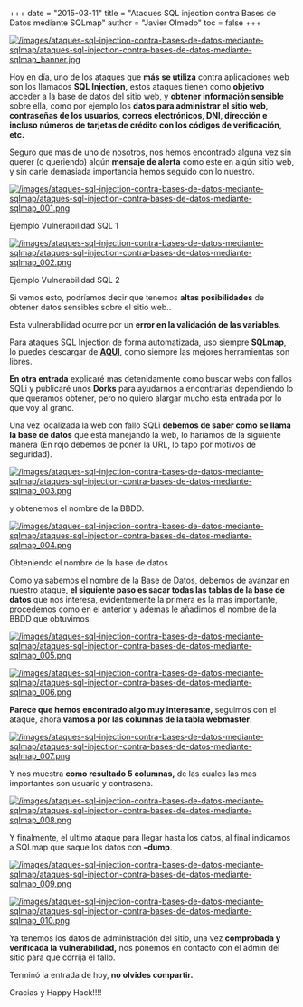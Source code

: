 +++
date = "2015-03-11"
title = "Ataques SQL injection contra Bases de Datos mediante SQLmap"
author = "Javier Olmedo"
toc = false
+++

[![/images/ataques-sql-injection-contra-bases-de-datos-mediante-sqlmap/ataques-sql-injection-contra-bases-de-datos-mediante-sqlmap_banner.jpg](/images/ataques-sql-injection-contra-bases-de-datos-mediante-sqlmap/ataques-sql-injection-contra-bases-de-datos-mediante-sqlmap_banner.jpg)](/images/ataques-sql-injection-contra-bases-de-datos-mediante-sqlmap/ataques-sql-injection-contra-bases-de-datos-mediante-sqlmap_banner.jpg)

Hoy en día, uno de los ataques que **más se utiliza** contra aplicaciones web son los llamados **SQL Injection,** estos ataques tienen como **objetivo** acceder a la base de datos del sitio web, y **obtener información sensible** sobre ella, como por ejemplo los **datos para administrar el sitio web, contraseñas de los usuarios, correos electrónicos, DNI, dirección e incluso números de tarjetas de crédito con los códigos de verificación, etc.**

Seguro que mas de uno de nosotros, nos hemos encontrado alguna vez sin querer (o queriendo) algún **mensaje de alerta** como este en algún sitio web, y sin darle demasiada importancia hemos seguido con lo nuestro.

[![/images/ataques-sql-injection-contra-bases-de-datos-mediante-sqlmap/ataques-sql-injection-contra-bases-de-datos-mediante-sqlmap_001.png](/images/ataques-sql-injection-contra-bases-de-datos-mediante-sqlmap/ataques-sql-injection-contra-bases-de-datos-mediante-sqlmap_001.png)](/images/ataques-sql-injection-contra-bases-de-datos-mediante-sqlmap/ataques-sql-injection-contra-bases-de-datos-mediante-sqlmap_001.png)

Ejemplo Vulnerabilidad SQL 1

[![/images/ataques-sql-injection-contra-bases-de-datos-mediante-sqlmap/ataques-sql-injection-contra-bases-de-datos-mediante-sqlmap_002.png](/images/ataques-sql-injection-contra-bases-de-datos-mediante-sqlmap/ataques-sql-injection-contra-bases-de-datos-mediante-sqlmap_002.png)](/images/ataques-sql-injection-contra-bases-de-datos-mediante-sqlmap/ataques-sql-injection-contra-bases-de-datos-mediante-sqlmap_002.png)

Ejemplo Vulnerabilidad SQL 2

Si vemos esto, podríamos decir que tenemos **altas posibilidades** de obtener datos sensibles sobre el sitio web..

Esta vulnerabilidad ocurre por un **error en la validación de las variables**.

Para ataques SQL Injection de forma automatizada, uso siempre **SQLmap**, lo puedes descargar de **[AQUI](https://github.com/sqlmapproject/sqlmap)**, como siempre las mejores herramientas son libres.

**En otra entrada** explicaré mas detenidamente como buscar webs con fallos SQLi y publicaré unos **Dorks** para ayudarnos a encontrarlas dependiendo lo que queramos obtener, pero no quiero alargar mucho esta entrada por lo que voy al grano.

Una vez localizada la web con fallo SQLi **debemos de saber como se llama la base de datos** que está manejando la web, lo haríamos de la siguiente manera (En rojo debemos de poner la URL, lo tapo por motivos de seguridad).

[![/images/ataques-sql-injection-contra-bases-de-datos-mediante-sqlmap/ataques-sql-injection-contra-bases-de-datos-mediante-sqlmap_003.png](/images/ataques-sql-injection-contra-bases-de-datos-mediante-sqlmap/ataques-sql-injection-contra-bases-de-datos-mediante-sqlmap_003.png)](/images/ataques-sql-injection-contra-bases-de-datos-mediante-sqlmap/ataques-sql-injection-contra-bases-de-datos-mediante-sqlmap_003.png)

y obtenemos el nombre de la BBDD.

[![/images/ataques-sql-injection-contra-bases-de-datos-mediante-sqlmap/ataques-sql-injection-contra-bases-de-datos-mediante-sqlmap_004.png](/images/ataques-sql-injection-contra-bases-de-datos-mediante-sqlmap/ataques-sql-injection-contra-bases-de-datos-mediante-sqlmap_004.png)](/images/ataques-sql-injection-contra-bases-de-datos-mediante-sqlmap/ataques-sql-injection-contra-bases-de-datos-mediante-sqlmap_004.png)

Obteniendo el nombre de la base de datos

Como ya sabemos el nombre de la Base de Datos, debemos de avanzar en nuestro ataque, **el siguiente paso es sacar todas las tablas de la base de datos** que nos interesa, evidentemente la primera es la mas importante, procedemos como en el anterior y ademas le añadimos el nombre de la BBDD que obtuvimos.

[![/images/ataques-sql-injection-contra-bases-de-datos-mediante-sqlmap/ataques-sql-injection-contra-bases-de-datos-mediante-sqlmap_005.png](/images/ataques-sql-injection-contra-bases-de-datos-mediante-sqlmap/ataques-sql-injection-contra-bases-de-datos-mediante-sqlmap_005.png)](/images/ataques-sql-injection-contra-bases-de-datos-mediante-sqlmap/ataques-sql-injection-contra-bases-de-datos-mediante-sqlmap_005.png)

[![/images/ataques-sql-injection-contra-bases-de-datos-mediante-sqlmap/ataques-sql-injection-contra-bases-de-datos-mediante-sqlmap_006.png](/images/ataques-sql-injection-contra-bases-de-datos-mediante-sqlmap/ataques-sql-injection-contra-bases-de-datos-mediante-sqlmap_006.png)](/images/ataques-sql-injection-contra-bases-de-datos-mediante-sqlmap/ataques-sql-injection-contra-bases-de-datos-mediante-sqlmap_006.png)

**Parece que hemos encontrado algo muy interesante,** seguimos con el ataque, ahora **vamos a por las columnas de la tabla webmaster**.

[![/images/ataques-sql-injection-contra-bases-de-datos-mediante-sqlmap/ataques-sql-injection-contra-bases-de-datos-mediante-sqlmap_007.png](/images/ataques-sql-injection-contra-bases-de-datos-mediante-sqlmap/ataques-sql-injection-contra-bases-de-datos-mediante-sqlmap_007.png)](/images/ataques-sql-injection-contra-bases-de-datos-mediante-sqlmap/ataques-sql-injection-contra-bases-de-datos-mediante-sqlmap_007.png)

Y nos muestra **como resultado 5 columnas,** de las cuales las mas importantes son usuario y contrasena.

[![/images/ataques-sql-injection-contra-bases-de-datos-mediante-sqlmap/ataques-sql-injection-contra-bases-de-datos-mediante-sqlmap_008.png](/images/ataques-sql-injection-contra-bases-de-datos-mediante-sqlmap/ataques-sql-injection-contra-bases-de-datos-mediante-sqlmap_008.png)](/images/ataques-sql-injection-contra-bases-de-datos-mediante-sqlmap/ataques-sql-injection-contra-bases-de-datos-mediante-sqlmap_008.png)

Y finalmente, el ultimo ataque para llegar hasta los datos, al final indicamos a SQLmap que saque los datos con **–dump**.

[![/images/ataques-sql-injection-contra-bases-de-datos-mediante-sqlmap/ataques-sql-injection-contra-bases-de-datos-mediante-sqlmap_009.png](/images/ataques-sql-injection-contra-bases-de-datos-mediante-sqlmap/ataques-sql-injection-contra-bases-de-datos-mediante-sqlmap_009.png)](/images/ataques-sql-injection-contra-bases-de-datos-mediante-sqlmap/ataques-sql-injection-contra-bases-de-datos-mediante-sqlmap_009.png)

[![/images/ataques-sql-injection-contra-bases-de-datos-mediante-sqlmap/ataques-sql-injection-contra-bases-de-datos-mediante-sqlmap_010.png](/images/ataques-sql-injection-contra-bases-de-datos-mediante-sqlmap/ataques-sql-injection-contra-bases-de-datos-mediante-sqlmap_010.png)](/images/ataques-sql-injection-contra-bases-de-datos-mediante-sqlmap/ataques-sql-injection-contra-bases-de-datos-mediante-sqlmap_010.png)

Ya tenemos los datos de administración del sitio, una vez **comprobada y verificada la vulnerabilidad,** nos ponemos en contacto con el admin del sitio para que corrija el fallo.

Terminó la entrada de hoy, **no olvides compartir.**

Gracias y Happy Hack!!!!